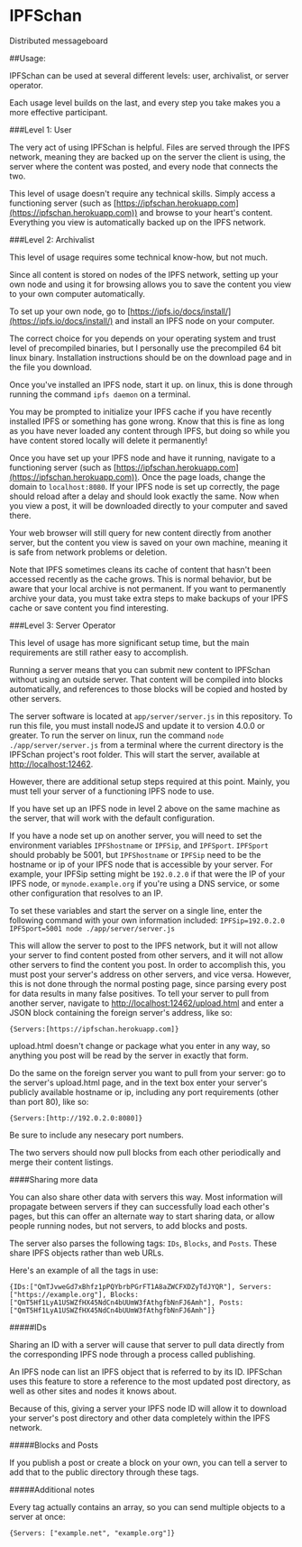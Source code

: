 # IPFSchan
Distributed messageboard


##Usage:

IPFSchan can be used at several different levels: user, archivalist, or server operator. 

Each usage level builds on the last, and every step you take makes you a more effective participant. 

###Level 1: User

The very act of using IPFSchan is helpful. Files are served through the IPFS network, meaning they are backed up on the server the client is using, the server where the content was posted, and every node that connects the two. 

This level of usage doesn't require any technical skills. Simply access a functioning server (such as [https://ipfschan.herokuapp.com](https://ipfschan.herokuapp.com)) and browse to your heart's content. Everything you view is automatically backed up on the IPFS network. 


###Level 2: Archivalist

This level of usage requires some technical know-how, but not much. 

Since all content is stored on nodes of the IPFS network, setting up your own node and using it for browsing allows you to save the content you view to your own computer automatically. 

To set up your own node, go to [https://ipfs.io/docs/install/](https://ipfs.io/docs/install/) and install an IPFS node on your computer. 

The correct choice for you depends on your operating system and trust level of precompiled binaries, but I personally use the precompiled 64 bit linux binary. Installation instructions should be on the download page and in the file you download. 

Once you've installed an IPFS node, start it up. on linux, this is done through running the command `ipfs daemon` on a terminal. 

You may be prompted to initialize your IPFS cache if you have recently installed IPFS or something has gone wrong. Know that this is fine as long as you have never loaded any content through IPFS, but doing so while you have content stored locally will delete it permanently! 

Once you have set up your IPFS node and have it running, navigate to a functioning server (such as [https://ipfschan.herokuapp.com](https://ipfschan.herokuapp.com)). Once the page loads, change the domain to `localhost:8080`. If your IPFS node is set up correctly, the page should reload after a delay and should look exactly the same. Now when you view a post, it will be downloaded directly to your computer and saved there. 

Your web browser will still query for new content directly from another server, but the content you view is saved on your own machine, meaning it is safe from network problems or deletion. 

Note that IPFS sometimes cleans its cache of content that hasn't been accessed recently as the cache grows. This is normal behavior, but be aware that your local archive is not permanent. If you want to permanently archive your data, you must take extra steps to make backups of your IPFS cache or save content you find interesting. 


###Level 3: Server Operator

This level of usage has more significant setup time, but the main requirements are still rather easy to accomplish. 

Running a server means that you can submit new content to IPFSchan without using an outside server. That content will be compiled into blocks automatically, and references to those blocks will be copied and hosted by other servers. 

The server software is located at `app/server/server.js` in this repository. To run this file, you must install nodeJS and update it to version 4.0.0 or greater. 
To run the server on linux, run the command `node ./app/server/server.js` from a terminal where the current directory is the IPFSchan project's root folder. This will start the server, available at [http://localhost:12462](http://localhost:12462).

However, there are additional setup steps required at this point. Mainly, you must tell your server of a functioning IPFS node to use. 

If you have set up an IPFS node in level 2 above on the same machine as the server, that will work with the default configuration. 

If you have a node set up on another server, you will need to set the environment variables `IPFShostname` or `IPFSip`, and `IPFSport`. `IPFSport` should probably be 5001, but `IPFShostname` or `IPFSip` need to be the hostname or ip of your IPFS node that is accessible by your server. For example, your IPFSip setting might be `192.0.2.0` if that were the IP of your IPFS node, or `mynode.example.org` if you're using a DNS service, or some other configuration that resolves to an IP. 

To set these variables and start the server on a single line, enter the following command with your own information included: `IPFSip=192.0.2.0 IPFSport=5001 node ./app/server/server.js`

This will allow the server to post to the IPFS network, but it will not allow your server to find content posted from other servers, and it will not allow other servers to find the content you post. In order to accomplish this, you must post your server's address on other servers, and vice versa. However, this is not done through the normal posting page, since parsing every post for data results in many false positives. To tell your server to pull from another server, navigate to [http://localhost:12462/upload.html](http://localhost:12462/upload.html) and enter a JSON block containing the foreign server's address, like so:

    {Servers:[https://ipfschan.herokuapp.com]}

upload.html doesn't change or package what you enter in any way, so anything you post will be read by the server in exactly that form. 

Do the same on the foreign server you want to pull from your server: go to the server's upload.html page, and in the text box enter your server's publicly available hostname or ip, including any port requirements (other than port 80), like so: 

    {Servers:[http://192.0.2.0:8080]}

Be sure to include any nesecary port numbers. 


The two servers should now pull blocks from each other periodically and merge their content listings. 

####Sharing more data

You can also share other data with servers this way. Most information will propagate between servers if they can successfully load each other's pages, but this can offer an alternate way to start sharing data, or allow people running nodes, but not servers, to add blocks and posts. 

The server also parses the following tags: `IDs`, `Blocks`, and `Posts`. These share IPFS objects rather than web URLs. 

Here's an example of all the tags in use: 

    {IDs:["QmTJvweGd7xBhfz1pPQYbrbPGrFT1A8aZWCFXDZyTdJYQR"], Servers:["https://example.org"], Blocks:["QmT5Hf1LyA1USWZfHX45NdCn4bUUmW3fAthgfbNnFJ6Amh"], Posts:["QmT5Hf1LyA1USWZfHX45NdCn4bUUmW3fAthgfbNnFJ6Amh"]}

#####IDs

Sharing an ID with a server will cause that server to pull data directly from the corresponding IPFS node through a process called publishing. 

An IPFS node can list an IPFS object that is referred to by its ID. IPFSchan uses this feature to store a reference to the most updated post directory, as well as other sites and nodes it knows about. 

Because of this, giving a server your IPFS node ID will allow it to download your server's post directory and other data completely within the IPFS network. 

#####Blocks and Posts

If you publish a post or create a block on your own, you can tell a server to add that to the public directory through these tags. 

#####Additional notes

Every tag actually contains an array, so you can send multiple objects to a server at once: 

    {Servers: ["example.net", "example.org"]}
